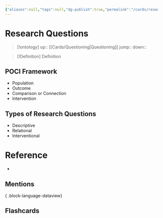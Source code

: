 ```yaml
---
{"aliases":null,"tags":null,"dg-publish":true,"permalink":"/cards/research-questions/","dgPassFrontmatter":true}
---
```


# Research Questions

> [!ontology]
> up:: [[Cards/Questioning\|Questioning]]
> jump:: 
> down:: 

> [!Definition] Definition
> 

## **POCI** Framework

- Population
- Outcome
- Comparison or Connection 
- Intervention

## Types of Research Questions

- Descriptive 
- Relational
- Interventional 
# Reference
- 

## Mentions

{ .block-language-dataview}

## Flashcards
